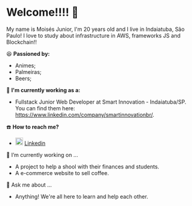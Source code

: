 # Welcome!!!! 👋

My name is Moisés Junior, I'm 20 years old and I live in Indaiatuba, São Paulo! I love to study about infrastructure in AWS, frameworks JS and Blockchain!!

:satisfied: **Passioned by:**
  - Animes;
  - Palmeiras;
  - Beers;
  
:office: **I'm currently working as a:**
  - Fullstack Junior Web Developer at Smart Innovation - Indaiatuba/SP. You can find them here: https://www.linkedin.com/company/smartinnovationbr/.
   
:phone: **How to reach me?**
  - <img src="https://user-images.githubusercontent.com/39142084/87230133-05492300-c384-11ea-89cb-ac46e4103b75.png" heigth="20" width="20"> [Linkedin](https://www.linkedin.com/in/mois%C3%A9s-junior-798354146/)

🔭 I’m currently working on ...
  - A project to help a shool with their finances and students.
  - A e-commerce website to sell coffee.

💬 Ask me about ...
  - Anything! We're all here to learn and help each other.
<!--
**moisesjunior/moisesjunior** is a ✨ _special_ ✨ repository because its `README.md` (this file) appears on your GitHub profile.

Here are some ideas to get you started:

- 🔭 I’m currently working on ...
- 🌱 I’m currently learning ...
- 👯 I’m looking to collaborate on ...
- 🤔 I’m looking for help with ...
- 💬 Ask me about ...
- 📫 How to reach me: ...
- 😄 Pronouns: ...
- ⚡ Fun fact: ...
-->
